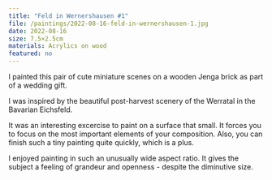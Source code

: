 ```yaml
---
title: "Feld in Wernershausen #1"
file: /paintings/2022-08-16-feld-in-wernershausen-1.jpg
date: 2022-08-16
size: 7.5×2.5cm
materials: Acrylics on wood
featured: no
---
```


I painted this pair of cute miniature scenes on a wooden Jenga brick as part of a wedding gift.

I was inspired by the beautiful post-harvest scenery of the Werratal in the Bavarian Eichsfeld. 

It was an interesting excercise to paint on a surface that small. It forces you to focus on the most important elements of your composition. Also, you can finish such a tiny painting quite quickly, which is a plus.

I enjoyed painting in such an unusually wide aspect ratio. It gives the subject a feeling of grandeur and openness - despite the diminutive size.